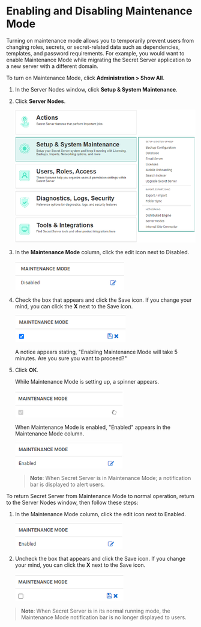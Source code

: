 [title]: # (Enabling and Disabling Maintenance Mode)
[tags]: # (Administration, Enable, Disable)
[priority]: # (1000)

# Enabling and Disabling Maintenance Mode

Turning on maintenance mode allows you to temporarily prevent users from changing roles, secrets, or secret-related data such as dependencies, templates, and password requirements. For example, you would want to enable Maintenance Mode while migrating the Secret Server application to a new server with a different domain.

To turn on Maintenance Mode, click **Administration \> Show All**.

1. In the Server Nodes window, click **Setup & System Maintenance**.

1. Click **Server Nodes**.  

   ![enable-maint1](images/enable-maint1.png)

1. In the **Maintenance Mode** column, click the edit icon next to Disabled.

   ![enable-maint2](images/enable-maint2.png)

1. Check the box that appears and click the Save icon.
If you change your mind, you can click the **X** next to the Save icon.

   ![enable-maint3](images/enable-maint6.png)

    A notice appears stating, "Enabling Maintenance Mode will take 5 minutes. Are you sure you want to proceed?"

1. Click **OK**.

    While Maintenance Mode is setting up, a spinner appears.

   ![enable-maint3](images/enable-maint4.png)

    When Maintenance Mode is enabled, "Enabled" appears in the Maintenance Mode column.

    ![enable-maint2](images/enable-maint5.png)

    >**Note**:  When Secret Server is in Maintenance Mode; a notification bar is displayed to alert users.

To return Secret Server from Maintenance Mode to normal operation, return to the Server Nodes window, then follow these steps:

1. In the Maintenance Mode column, click the edit icon next to Enabled.

    ![enable-maint2](images/enable-maint5.png)

1. Uncheck the box that appears and click the Save icon.
If you change your mind, you can click the **X** next to the Save icon.

   ![enable-maintenance5](images/enable-maint3.png)

>**Note**: When Secret Server is in its normal running mode, the Maintenance Mode notification bar is no longer displayed to users.
